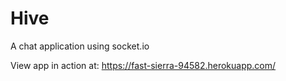 # Hive
A chat application using socket.io

View app in action at: https://fast-sierra-94582.herokuapp.com/